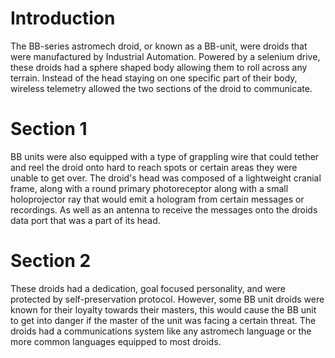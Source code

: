 # Introduction
The BB-series astromech droid, or known as a BB-unit, were droids that were manufactured by Industrial Automation.
Powered by a selenium drive, these droids had a sphere shaped body allowing them to roll across any terrain.
Instead of the head staying on one specific part of their body, wireless telemetry allowed the two sections of the droid to communicate.

# Section 1
BB units were also equipped with a type of grappling wire that could tether and reel the droid onto hard to reach spots or certain areas they were unable to get over.
The droid's head was composed of a lightweight cranial frame, along with a round primary photoreceptor along with a small holoprojector ray that would emit a hologram from certain messages or recordings.
As well as an antenna to receive the messages onto the droids data port that was a part of its head.



# Section 2
These droids had a dedication, goal focused personality, and were protected by self-preservation protocol.
However, some BB unit droids were known for their loyalty towards their masters, this would cause the BB unit to get into danger if the master of the unit was facing a certain threat.
The droids had a communications system like any astromech language or the more common languages equipped to most droids.